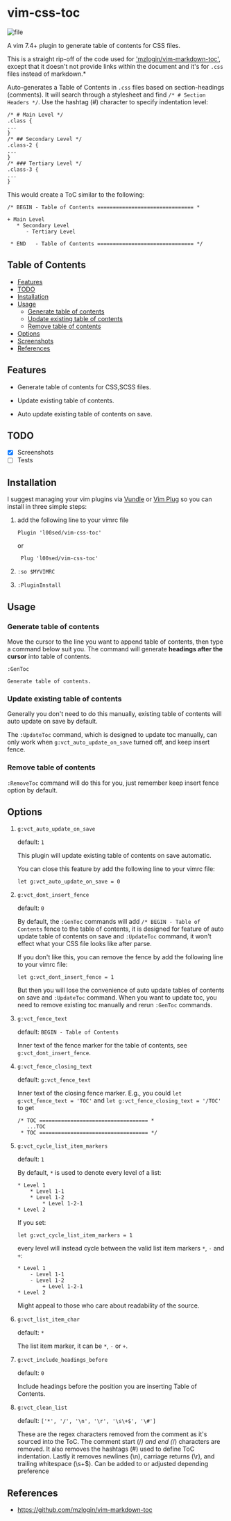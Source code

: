# vim-css-toc

![file](https://user-images.githubusercontent.com/23065167/147138101-f6413b46-e067-4b4a-b3c0-db8f193da483.gif)

A vim 7.4+ plugin to generate table of contents for CSS files.

This is a straight rip-off of the code used for ['mzlogin/vim-markdown-toc']('https://github.com/mzlogin/vim-markdown-toc'), except that it doesn't not provide links within the document and it's for `.css` files instead of markdown.*

Auto-generates a Table of Contents in `.css` files based on section-headings (comments). It will search through a stylesheet and find `/* # Section Headers */`. Use the hashtag (#) character to specify indentation level:

```
/* # Main Level */
.class {
...
}
/* ## Secondary Level */
.class-2 {
...
}
/* ### Tertiary Level */
.class-3 {
...
}
```

This would create a ToC similar to the following:

```
/* BEGIN - Table of Contents =============================== *

+ Main Level
   * Secondary Level
      - Tertiary Level

 * END   - Table of Contents =============================== */
```

## Table of Contents

* [Features](#features)
* [TODO](#todo)
* [Installation](#installation)
* [Usage](#usage)
    * [Generate table of contents](#generate-table-of-contents)
    * [Update existing table of contents](#update-existing-table-of-contents)
    * [Remove table of contents](#remove-table-of-contents)
* [Options](#options)
* [Screenshots](#screenshots)
* [References](#references)

## Features

* Generate table of contents for CSS,SCSS files.

* Update existing table of contents.

* Auto update existing table of contents on save.

## TODO

- [X] Screenshots
- [ ] Tests

## Installation

I suggest managing your vim plugins via [Vundle](https://github.com/VundleVim/Vundle.vim) or [Vim Plug](https://github.com/junegunn/vim-plug) so you can install in three simple steps:

1. add the following line to your vimrc file

    ```
    Plugin 'l00sed/vim-css-toc'
    ```

    or

   ```
    Plug 'l00sed/vim-css-toc'
   ```

2. `:so $MYVIMRC`

3. `:PluginInstall`

## Usage

### Generate table of contents

Move the cursor to the line you want to append table of contents, then type a command below suit you. The command will generate **headings after the cursor** into table of contents.

`:GenToc`

    Generate table of contents.


### Update existing table of contents

Generally you don't need to do this manually, existing table of contents will auto update on save by default.

The `:UpdateToc` command, which is designed to update toc manually, can only work when `g:vct_auto_update_on_save` turned off, and keep insert fence.

### Remove table of contents

`:RemoveToc` command will do this for you, just remember keep insert fence option by default.

## Options

1. `g:vct_auto_update_on_save`

   default: `1`

   This plugin will update existing table of contents on save automatic.

   You can close this feature by add the following line to your vimrc file:

   ```~/.vimrc
   let g:vct_auto_update_on_save = 0
   ```

2. `g:vct_dont_insert_fence`

   default: `0`

   By default, the `:GenToc` commands will add `/* BEGIN - Table of Contents` fence to the table of contents, it is designed for feature of auto update table of contents on save and `:UpdateToc` command, it won't effect what your CSS file looks like after parse.

   If you don't like this, you can remove the fence by add the following line to your vimrc file:

   ```~/.vimrc
   let g:vct_dont_insert_fence = 1
   ```

   But then you will lose the convenience of auto update tables of contents on save and `:UpdateToc` command. When you want to update toc, you need to remove existing toc manually and rerun `:GenToc` commands.

3. `g:vct_fence_text`

   default: `BEGIN - Table of Contents`

   Inner text of the fence marker for the table of contents, see `g:vct_dont_insert_fence`.

4. `g:vct_fence_closing_text`

   default: `g:vct_fence_text`

   Inner text of the closing fence marker. E.g., you could `let g:vct_fence_text = 'TOC'` and `let g:vct_fence_closing_text = '/TOC'` to get

   ```
   /* TOC =================================== *
      ...TOC
    * TOC =================================== */
   ```

5. `g:vct_cycle_list_item_markers`

   default: `1`

   By default, `*` is used to denote every level of a list:

   ```
   * Level 1
       * Level 1-1
       * Level 1-2
           * Level 1-2-1
   * Level 2
   ```

   If you set:

   ```~/.vimrc
   let g:vct_cycle_list_item_markers = 1
   ```

   every level will instead cycle between the valid list item markers `*`, `-` and `+`:

   ```
   * Level 1
       - Level 1-1
       - Level 1-2
           + Level 1-2-1
   * Level 2
   ```

   Might appeal to those who care about readability of the source.

6. `g:vct_list_item_char`

    default: `*`

    The list item marker, it can be `*`, `-` or `+`.

7. `g:vct_include_headings_before`

    default: `0`

    Include headings before the position you are inserting Table of Contents.

8. `g:vct_clean_list`

    default: `['*', '/', '\n', '\r', '\s\+$', '\#']`

    These are the regex characters removed from the comment as it's sourced into the ToC.
    The comment start (/*) and end (*/) characters are removed.
    It also removes the hashtags (#) used to define ToC indentation.
    Lastly it removes newlines (\n), carriage returns (\r), and trailing whitespace (\s\+$).
    Can be added to or adjusted depending preference

## References

* <https://github.com/mzlogin/vim-markdown-toc>


